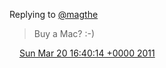 Replying to [@magthe](https://twitter.com/magthe/status/49501326350094336)

> Buy a Mac? :\-\)

<img src="../../media/tweet.ico" width="12" /> [Sun Mar 20 16:40:14 +0000 2011](https://twitter.com/DromerDenker/status/49510569966960640)